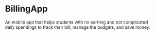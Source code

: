 # BillingApp

An mobile app that helps students with no earning and not complicated daily spendings to track their bill, manage the budgets, and save money.

